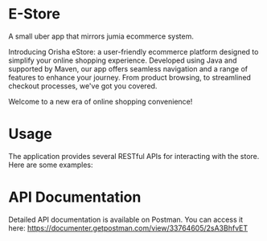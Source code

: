 # E-Store

A small uber app that mirrors jumia ecommerce system. 

Introducing Orisha eStore: a user-friendly ecommerce platform designed to simplify your online shopping experience. 
Developed using Java and supported by Maven, our app offers seamless navigation and a range of features to enhance your journey. 
From product browsing, to streamlined checkout processes, we've got you covered.

Welcome to a new era of online shopping convenience!

# Usage
The application provides several RESTful APIs for interacting with the store. Here are some examples:

# API Documentation
Detailed API documentation is available on Postman. You can access it here: https://documenter.getpostman.com/view/33764605/2sA3BhfvET
